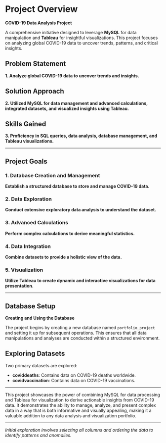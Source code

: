 # Project Overview

**COVID-19 Data Analysis Project**

A comprehensive initiative designed to leverage **MySQL** for data manipulation and **Tableau** for insightful visualizations. This project focuses on analyzing global COVID-19 data to uncover trends, patterns, and critical insights.

## Problem Statement

**1. Analyze global COVID-19 data to uncover trends and insights.**

## Solution Approach

**2. Utilized MySQL for data management and advanced calculations, integrated datasets, and visualized insights using Tableau.**

## Skills Gained

**3. Proficiency in SQL queries, data analysis, database management, and Tableau visualizations.**

---

## Project Goals

### 1. Database Creation and Management

**Establish a structured database to store and manage COVID-19 data.**

### 2. Data Exploration

**Conduct extensive exploratory data analysis to understand the dataset.**

### 3. Advanced Calculations

**Perform complex calculations to derive meaningful statistics.**

### 4. Data Integration

**Combine datasets to provide a holistic view of the data.**

### 5. Visualization

**Utilize Tableau to create dynamic and interactive visualizations for data presentation.**

---

## Database Setup

**Creating and Using the Database**

The project begins by creating a new database named `portfolio_project` and setting it up for subsequent operations. This ensures that all data manipulations and analyses are conducted within a structured environment.

## Exploring Datasets

Two primary datasets are explored:

- **coviddeaths**: Contains data on COVID-19 deaths worldwide.
- **covidvaccination**: Contains data on COVID-19 vaccinations.

---

This project showcases the power of combining MySQL for data processing and Tableau for visualization to derive actionable insights from COVID-19 data. It demonstrates the ability to manage, analyze, and present complex data in a way that is both informative and visually appealing, making it a valuable addition to any data analysis and visualization portfolio.

---

*Initial exploration involves selecting all columns and ordering the data to identify patterns and anomalies.*
